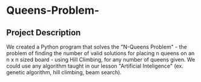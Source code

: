 # Queens-Problem-
 ## Project Description
 We created a Python program that solves the "N-Queens Problem" - the problem of finding the number of valid solutions for placing n queens on an n x n sized board - using Hill Climbing, for any number of queens given.
 We could use any algorithm taught in our lesson "Artificial Inteligence" (ex. genetic algorithm, hill climbing, beam search).
